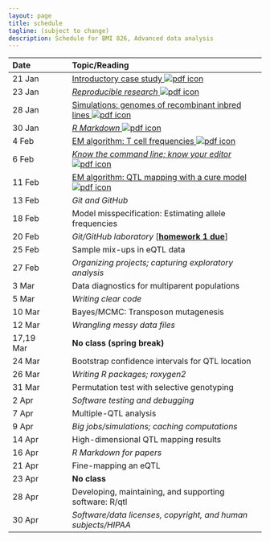 ```yaml
---
layout: page
title: schedule
tagline: (subject to change)
description: Schedule for BMI 826, Advanced data analysis
---
```


| Date      | &nbsp;&nbsp;&nbsp;&nbsp;   | Topic/Reading  |
| :-------- | -- | :----- |
| 21 Jan    |    | [Introductory case study ![pdf icon](https://kbroman.org/pages/icons16/pdf-icon.png)](01_intro.pdf)
| 23 Jan    |    | [_Reproducible research_ ![pdf icon](https://kbroman.org/pages/icons16/pdf-icon.png)](02_reprores.pdf)
| 28 Jan    |    | [Simulations: genomes of recombinant inbred lines ![pdf icon](https://kbroman.org/pages/icons16/pdf-icon.png)](03_sims.pdf)
| 30 Jan    |    | [_R Markdown_ ![pdf icon](https://kbroman.org/pages/icons16/pdf-icon.png)](04_rmarkdown.pdf)
| 4 Feb     |    | [EM algorithm: T cell frequencies ![pdf icon](https://kbroman.org/pages/icons16/pdf-icon.png)](05_tcells.pdf)
| 6 Feb     |    | [_Know the command line; know your editor_ ![pdf icon](https://kbroman.org/pages/icons16/pdf-icon.png)](06_cmdline.pdf)
| 11 Feb    |    | [EM algorithm: QTL mapping with a cure model ![pdf icon](https://kbroman.org/pages/icons16/pdf-icon.png)](07_qtlspike.pdf)
| 13 Feb    |    | _Git and GitHub_
| 18 Feb    |    | Model misspecification: Estimating allele frequencies
| 20 Feb    |    | _Git/GitHub laboratory_ \[[**homework 1 due**](hw1.html)\]
| 25 Feb    |    | Sample mix-ups in eQTL data
| 27 Feb    |    | _Organizing projects; capturing exploratory analysis_
| 3 Mar     |    | Data diagnostics for multiparent populations
| 5 Mar     |    | _Writing clear code_
| 10 Mar    |    | Bayes/MCMC: Transposon mutagenesis
| 12 Mar    |    | _Wrangling messy data files_
| 17,19 Mar |    | **No class (spring break)** |
| 24 Mar    |    | Bootstrap confidence intervals for QTL location
| 26 Mar    |    | _Writing R packages; roxygen2_
| 31 Mar    |    | Permutation test with selective genotyping
| 2 Apr     |    | _Software testing and debugging_
| 7 Apr     |    | Multiple-QTL analysis
| 9 Apr     |    | _Big jobs/simulations; caching computations_
| 14 Apr    |    | High-dimensional QTL mapping results
| 16 Apr    |    | _R Markdown for papers_
| 21 Apr    |    | Fine-mapping an eQTL
| 23 Apr    |    | **No class**
| 28 Apr    |    | Developing, maintaining, and supporting software: R/qtl
| 30 Apr    |    | _Software/data licenses, copyright, and human subjects/HIPAA_
